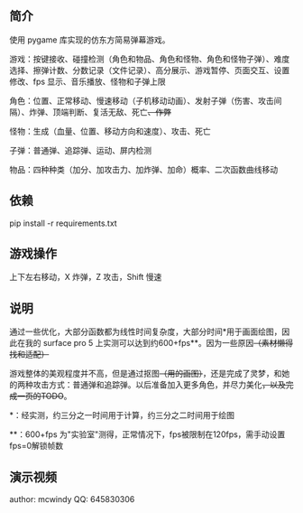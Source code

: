## 简介

使用 pygame 库实现的仿东方简易弹幕游戏。

游戏：按键接收、碰撞检测（角色和物品、角色和怪物、角色和怪物子弹）、难度选择、擦弹计数、分数记录（文件记录）、高分展示、游戏暂停、页面交互、设置修改、fps 显示、音乐播放、怪物和子弹上限

角色：位置、正常移动、慢速移动（子机移动动画）、发射子弹（伤害、攻击间隔）、炸弹、顶端判断、复活无敌、死亡~~、作弊~~

怪物：生成（血量、位置、移动方向和速度）、攻击、死亡

子弹：普通弹、追踪弹、运动、屏内检测

物品：四种种类（加分、加攻击力、加炸弹、加命）概率、二次函数曲线移动



## 依赖

pip install -r requirements.txt



## 游戏操作

上下左右移动，X 炸弹，Z 攻击，Shift 慢速



## 说明

通过一些优化，大部分函数都为线性时间复杂度，大部分时间\*用于画面绘图，因此在我的 surface pro 5 上实测可以达到约600+fps\*\*。因为一些原因<del>（素材懒得找和适配）</del>

游戏整体的美观程度并不高，但是通过抠图<del>（用的画图）</del>，还是完成了灵梦，和她的两种攻击方式：普通弹和追踪弹。以后准备加入更多角色，并尽力美化<del>，以及完成一页的TODO</del>。

*：经实测，约三分之一时间用于计算，约三分之二时间用于绘图

**：600+fps 为"实验室"测得，正常情况下，fps被限制在120fps，需手动设置fps=0解锁帧数



## 演示视频





author: mcwindy
QQ: 645830306
